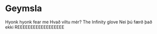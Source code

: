 # Geymsla
Hyonk hyonk fear me
Hvað viltu mér?
The Infinity glove
Nei þú færð það ekki
REEEEEEEEEEEEEEEEEE
